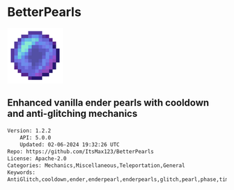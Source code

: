 # BetterPearls
<img src="https://raw.githubusercontent.com/ItsMax123/BetterPearls/86e3e34ad88d5e2092a994f3f59904070e2b7c7f/BetterPearls.png" width="128" height="128" />

## Enhanced vanilla ender pearls with cooldown and anti-glitching mechanics
```properties
Version: 1.2.2
    API: 5.0.0
    Updated: 02-06-2024 19:32:26 UTC
Repo: https://github.com/ItsMax123/BetterPearls
License: Apache-2.0
Categories: Mechanics,Miscellaneous,Teleportation,General
Keywords: AntiGlitch,cooldown,ender,enderpearl,enderpearls,glitch,pearl,phase,timer
```